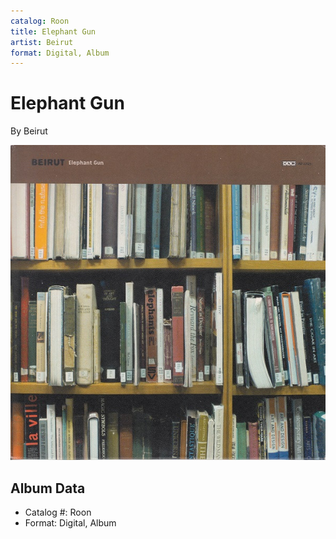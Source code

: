 ```yaml
---
catalog: Roon
title: Elephant Gun
artist: Beirut
format: Digital, Album
---
```


# Elephant Gun

By Beirut

![](../../assets/albumcovers/Beirut-Elephant_Gun.png)

## Album Data

- Catalog #: Roon
- Format: Digital, Album

